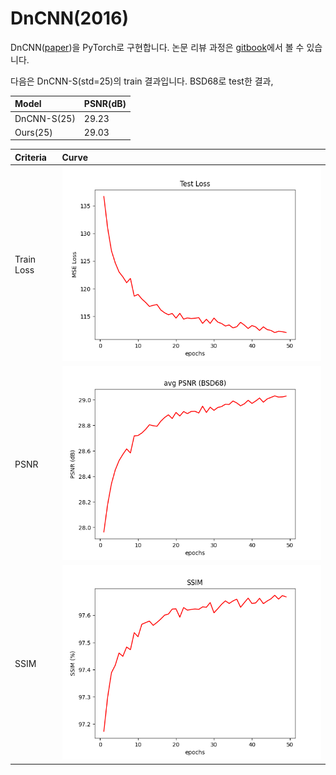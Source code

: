 # DnCNN\(2016\)

DnCNN\([paper](https://arxiv.org/pdf/1608.0398.pdf)\)을 PyTorch로 구현합니다. 논문 리뷰 과정은 [gitbook](https://bengaleehs.gitbook.io/ai-paper-study/dncnn)에서 볼 수 있습니다.

  
 다음은 DnCNN-S\(std=25\)의 train 결과입니다. BSD68로 test한 결과,

| Model | PSNR\(dB\) |
| :--- | :--- |
| DnCNN-S\(25\) | 29.23 |
| Ours\(25\) | 29.03 |

| Criteria | Curve |
| :--- | :--- |
| Train Loss | ![loss](.gitbook/assets/test_loss%20%281%29.png) |
| PSNR | ![PSNR](.gitbook/assets/avg_psnr%20%281%29.png) |
| SSIM | ![ssim](.gitbook/assets/ssim%20%282%29.png) |

